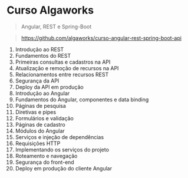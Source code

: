 # Curso Algaworks
> Angular, REST e Spring-Boot

> https://github.com/algaworks/curso-angular-rest-spring-boot-api

1. Introdução ao REST
2. Fundamentos do REST
3. Primeiras consultas e cadastros na API
4. Atualização e remoção de recursos na API
5. Relacionamentos entre recursos REST
6. Segurança da API
7. Deploy da API em produção
8. Introdução ao Angular
9. Fundamentos do Angular, componentes e data binding
10. Páginas de pesquisa
11. Diretivas e pipes
12. Formulários e validação
13. Páginas de cadastro
14. Módulos do Angular
15. Serviços e injeção de dependências
16. Requisições HTTP
17. Implementando os serviços do projeto
18. Roteamento e navegação
19. Segurança do front-end
20. Deploy em produção do cliente Angular
